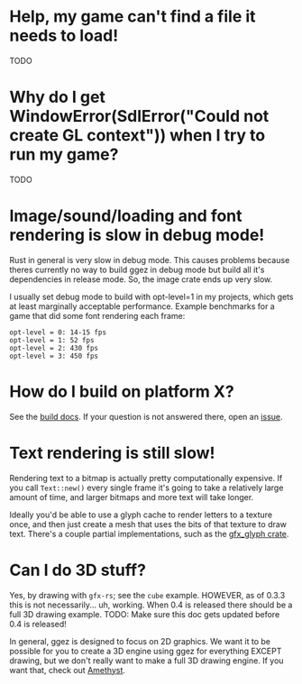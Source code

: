 # Help, my game can't find a file it needs to load!

TODO

# Why do I get WindowError(SdlError("Could not create GL context")) when I try to run my game?

TODO

# Image/sound/loading and font rendering is slow in debug mode!

Rust in general is very slow in debug mode. This causes problems because theres currently no way to build ggez in debug mode but build all it's dependencies in release mode. So, the image crate ends up very slow.

I usually set debug mode to build with opt-level=1 in my projects, which gets at least marginally acceptable performance.  Example benchmarks for a game that did some font rendering each frame:

```
opt-level = 0: 14-15 fps
opt-level = 1: 52 fps
opt-level = 2: 430 fps
opt-level = 3: 450 fps
```

# How do I build on platform X?

See the [build docs](https://github.com/ggez/ggez/blob/master/docs/BuildingForEveryPlatform.md).  If your question is not answered there, open an [issue](https://github.com/ggez/ggez/issues).

# Text rendering is still slow!

Rendering text to a bitmap is actually pretty computationally expensive.  If you call `Text::new()` every single frame it's going to take a relatively large amount of time, and larger bitmaps and more text will take longer.

Ideally you'd be able to use a glyph cache to render letters to a texture once, and then just create a mesh that uses the bits of that texture to draw text.  There's a couple partial implementations, such as the [gfx_glyph crate](https://crates.io/crates/gfx_glyph).

# Can I do 3D stuff?

Yes, by drawing with `gfx-rs`; see the `cube` example.  HOWEVER, as of 0.3.3 this is not necessarily... uh, working.  When 0.4 is released there should be a full 3D drawing example.  TODO: Make sure this doc gets updated before 0.4 is released!

In general, ggez is designed to focus on 2D graphics.  We want it to be possible for you to create a 3D engine using ggez for everything EXCEPT drawing, but we don't really want to make a full 3D drawing engine.  If you want that, check out [Amethyst](https://crates.io/crates/amethyst).